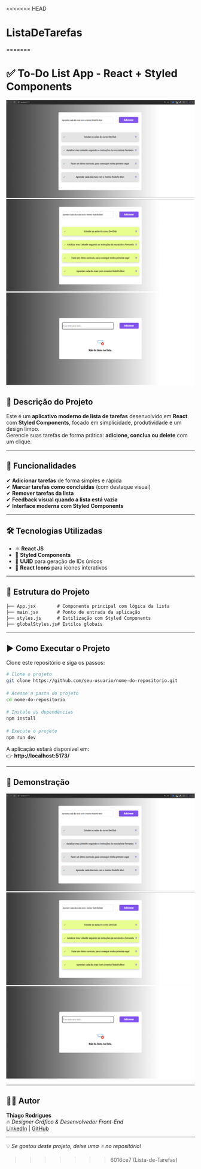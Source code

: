 <<<<<<< HEAD
# ListaDeTarefas
=======

# ✅ **To-Do List App - React + Styled Components**  

![Preview 1](./Captura%20de%20tela%202025-08-29%20204738.png)  
![Preview 2](./Captura%20de%20tela%202025-08-29%20204752.png)  
![Preview 3](./Captura%20de%20tela%202025-08-29%20204808.png)  

## 📝 **Descrição do Projeto**  
Este é um **aplicativo moderno de lista de tarefas** desenvolvido em **React** com **Styled Components**, focado em simplicidade, produtividade e um design limpo.  
Gerencie suas tarefas de forma prática: **adicione, conclua ou delete** com um clique.  

---

## 🚀 **Funcionalidades**
✔ **Adicionar tarefas** de forma simples e rápida  
✔ **Marcar tarefas como concluídas** (com destaque visual)  
✔ **Remover tarefas da lista**  
✔ **Feedback visual quando a lista está vazia**  
✔ **Interface moderna com Styled Components**  

---

## 🛠 **Tecnologias Utilizadas**
- ⚛ **React JS**
- 💅 **Styled Components**
- 🔑 **UUID** para geração de IDs únicos
- 🎨 **React Icons** para ícones interativos

---

## 📂 **Estrutura do Projeto**
```
├── App.jsx        # Componente principal com lógica da lista
├── main.jsx       # Ponto de entrada da aplicação
├── styles.js      # Estilização com Styled Components
├── globalStyles.js# Estilos globais
```

---

## ▶ **Como Executar o Projeto**
Clone este repositório e siga os passos:  

```bash
# Clone o projeto
git clone https://github.com/seu-usuario/nome-do-repositorio.git

# Acesse a pasta do projeto
cd nome-do-repositorio

# Instale as dependências
npm install

# Execute o projeto
npm run dev
```

A aplicação estará disponível em:  
👉 **http://localhost:5173/**  

---

## 📸 **Demonstração**
![Captura de Tela](/Captura%20de%20tela%202025-08-29%20204738.png)  
![Captura de Tela](./Captura%20de%20tela%202025-08-29%20204752.png)  
![Captura de Tela](./Captura%20de%20tela%202025-08-29%20204808.png)  

---

## 👨‍💻 **Autor**
**Thiago Rodrigues**  
🔥 *Designer Gráfico & Desenvolvedor Front-End*  
[LinkedIn](https://www.linkedin.com) | [GitHub](https://github.com)

---

💡 *Se gostou deste projeto, deixe uma ⭐ no repositório!*  
>>>>>>> 6016ce7 (Lista-de-Tarefas)
